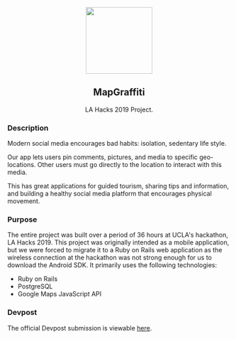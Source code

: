 <p align="center">
  <img src="https://github.com/mmore21/map_graffiti/blob/master/app/assets/images/logo.png" width="150" />
</p>

<h2 align="center">MapGraffiti</h2>
<p align="center">
  LA Hacks 2019 Project.
</p>

### Description

Modern social media encourages bad habits: isolation, sedentary life style.

Our app lets users pin comments, pictures, and media to specific geo-locations. Other users must go directly to the location to interact with this media.

This has great applications for guided tourism, sharing tips and information, and building a healthy social media platform that encourages physical movement.

### Purpose

The entire project was built over a period of 36 hours at UCLA's hackathon, LA Hacks 2019. This project was originally intended as a mobile application, but we were forced to migrate it to a Ruby on Rails web application as the wireless connection at the hackathon was not strong enough for us to download the Android SDK. It primarily uses the following technologies:

* Ruby on Rails
* PostgreSQL
* Google Maps JavaScript API

### Devpost

The official Devpost submission is viewable [here](https://devpost.com/software/mapgraffiti).
